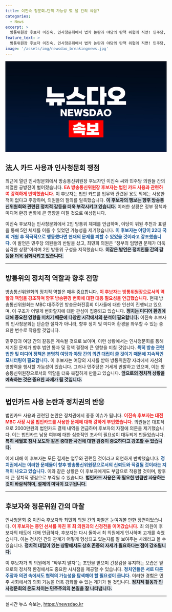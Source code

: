 ```yaml
---
title: 이진숙 청문회…탄핵 가능성 몇 달 간의 싸움?
categories:
  - News
excerpt: >
  방통위원장 후보자 이진숙, 인사청문회에서 법카 논란과 야당의 탄핵 위협에 직면! 민주당, 불법적 2인 체제 강행 경고하며 갈등 심화. 과연 이 후보자는 이 위기를 어떻게 헤쳐 나갈까?
feature_text: >
  방통위원장 후보자 이진숙, 인사청문회에서 법카 논란과 야당의 탄핵 위협에 직면! 민주당, 불법적 2인 체제 강행 경고하며 갈등 심화. 과연 이 후보자는 이 위기를 어떻게 헤쳐 나갈까?
image: '/assets/img/newsdao_breakingnews.jpg'
---
```


<p><img src="/assets/img/newsdao_breakingnews.jpg" alt="flaretime 속보" /></p>

<h2 data-ke-size="size26">法人 카드 사용과 인사청문회 쟁점</h2>

<p data-ke-size="size16">최근에 열린 인사청문회에서 방송통신위원장 후보자인 이진숙 씨와 민주당 의원들 간의 치열한 공방전이 벌어졌습니다. <b><span style="color: #ee2323;">EA 방송통신위원장 후보자는 법인 카드 사용과 관련하여 강력하게 반박했습니다.</span></b> 이 후보자는 법인 카드를 업무와 관련된 용도 외에는 사용한 적이 없다고 주장하며, 의원들의 질의를 일축했습니다. <b><span style="background-color: #21538527;">이 후보자의 행보는 향후 방송통신위원회와 관련된 정치적 갈등을 더욱 부각시키고 있습니다.</span></b> 이러한 상황은 정부 정책과 미디어 환경 변화에 큰 영향을 미칠 것으로 예상됩니다.</p>

<p data-ke-size="size16">이진숙 후보자는 인사청문회에서 2인 방통위 체제를 언급하며, 야당이 위원 추천과 표결을 통해 5인 체제를 이룰 수 있었던 가능성을 제기했습니다. <b><span style="color: #1a5490;">이 후보자는 야당이 22대 국회 개원 후 적극적으로 행동했다면 현재의 문제를 피할 수 있었을 것이라고 강조했습니다.</span></b> 이 발언은 민주당 의원들의 반발을 샀고, 최민희 의원은 “정부의 임명권 문제가 더욱 심각한 상황”이라며 2인 방통위 구성을 지적했습니다. <b><span style="background-color: #21538527;">이같은 발언은 정치인들 간의 갈등을 더욱 심화시키고 있습니다.</span></b></p>

<hr>

<h2 data-ke-size="size26">방통위의 정치적 역할과 향후 전망</h2>

<p data-ke-size="size16">방송통신위원회의 정치적 역할은 매우 중요합니다. <b><span style="color: #ee2323;">이 후보자는 방통위원장으로서의 역할과 책임을 강조하며 향후 방송환경 변화에 대한 대응 필요성을 언급했습니다.</span></b> 현재 방송통신위원회는 MBC 대주주인 방송문화진흥회 이사들에 대한 인선이 진행되고 있으며, 이 구조가 어떻게 변화할지에 대한 관심이 집중되고 있습니다. <b><span style="background-color: #21538527;">정치는 미디어 환경에 대해 중요한 영향을 미치기 때문에 다양한 시각에서의 분석이 필요합니다.</span></b> 이진숙 후보자의 인사청문회는 단순한 절차가 아니라, 향후 정치 및 미디어 환경을 좌우할 수 있는 중요한 변수로 작용할 것입니다.</p>

<p data-ke-size="size16">민주당과 여당 간의 갈등은 계속될 것으로 보이며, 이런 상황에서는 인사청문회를 통해 제기된 문제가 향후 법안 통과 및 정책 결정에 큰 영향을 미칠 것입니다. <b><span style="color: #1a5490;">특히 방송 관련 법안 및 미디어 정책은 분명히 여당과 야당 간의 의견 대립이 클 것이기 때문에 지속적인 모니터링이 필요합니다.</span></b> 이 후보자는 여당의 지지를 받아 방통위원장 자리에서 자신의 영향력을 행사할 가능성이 있습니다. 그러나 민주당은 거세게 반발하고 있으며, 이는 방송통신위원장으로서의 역할을 더욱 복잡하게 만들고 있습니다. <b><span style="background-color: #21538527;">앞으로의 정치적 상황을 예측하는 것은 중요한 과제가 될 것입니다.</span></b></p>

<hr>

<h2 data-ke-size="size26">법인카드 사용 논란과 정치권의 반응</h2>

<p data-ke-size="size16">법인카드 사용과 관련된 논란은 정치권에서 종종 이슈가 됩니다. <b><span style="color: #ee2323;">이진숙 후보자는 대전 MBC 사장 시절 법인카드를 사용한 문제에 대해 강하게 부인했습니다.</span></b> 의원들은 대표적으로 2000만원의 법인카드 결제 내역을 언급하며 후보자의 자질에 의문을 제기했습니다. 이는 법인카드 남용 여부에 대한 심층적인 조사의 필요성이 대두되게 만들었습니다. <b><span style="background-color: #21538527;">특히 세월호 참사 보도와 같은 중대한 사건에 대한 검증이 중요하다고 강조할 수 있습니다.</span></b></p>

<p data-ke-size="size16">이에 대해 이 후보자는 모든 결제는 업무와 관련된 것이라고 의연하게 반박했습니다. <b><span style="color: #1a5490;">정치권에서는 이러한 문제들이 향후 방송통신위원장으로서의 신뢰도와 직결될 것이라는 지적이 나오고 있습니다.</span></b> 이와 같은 상황은 이 후보자에게도 부담으로 작용할 것이며, 향후 더 큰 정치적 쟁점으로 부각될 수 있습니다. <b><span style="background-color: #21538527;">법인카드 사용은 꼭 필요한 만큼만 사용하는 것이 바람직하며, 절제의 미덕이 요구됩니다.</span></b></p>

<hr>

<h2 data-ke-size="size26">후보자와 청문위원 간의 마찰</h2>

<p data-ke-size="size16">인사청문회 중 이진숙 후보자와 최민희 의원 간의 마찰은 눈여겨볼 만한 장면이었습니다. <b><span style="color: #ee2323;">이 후보자는 증인 선서를 마친 후 최 의원과의 신경전을 이어갔습니다.</span></b> 최 의원이 후보자의 태도에 대해 언급하자, 후보자는 다시 돌아서 최 의원에게 인사하며 고개를 숙였습니다. 이는 정치인 간의 관계가 어떻게 형성되고 있는지를 잘 보여주는 사례라고 볼 수 있습니다. <b><span style="background-color: #21538527;">정치적 대립이 있는 상황에서도 상호 존중의 자세가 필요하다는 점이 강조됩니다.</span></b></p>

<p data-ke-size="size16">이 후보자가 최 의원에게 “싸우지 말자”는 조언을 받으며 긴장감을 유지하는 모습은 앞으로의 정치적 환경에서도 중요한 시사점을 제공할 수 있습니다. <b><span style="color: #1a5490;">정치인들은 서로 다른 주장과 의견 속에서도 협력의 가능성을 탐색해야 할 필요성이 큽니다.</span></b> 이러한 경험은 민주 사회에서의 의회 기능을 더욱 강화할 수 있는 계기가 될 것입니다. <b><span style="background-color: #21538527;">정치적 활동과 인사청문회의 온도 차이는 민주주의의 본질을 잘 나타냅니다.</span></b></p>

<hr>
실시간 뉴스 속보는, <a href="https://newsdao.kr" rel="dofollow">https://newsdao.kr</a>


